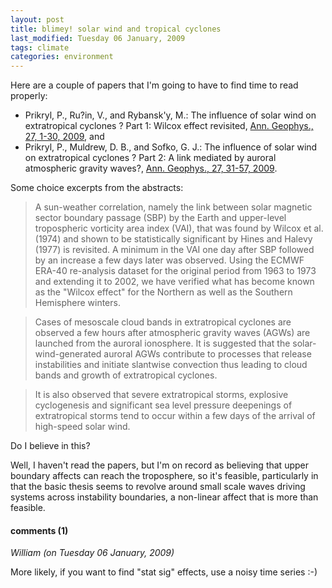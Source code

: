 ```yaml
---
layout: post
title: blimey! solar wind and tropical cyclones
last_modified: Tuesday 06 January, 2009
tags: climate
categories: environment
---
```

Here are a couple of papers that I'm going to have to find time to read properly:
* Prikryl, P., Ru?in, V., and Rybansk\'y, M.: The influence of solar wind on extratropical cyclones ? Part 1: Wilcox effect revisited,  [Ann. Geophys., 27, 1-30, 2009](http://www.ann-geophys.net/27/1/2009/angeo-27-1-2009.html), and
*  Prikryl, P., Muldrew, D. B., and Sofko, G. J.: The influence of solar wind on extratropical cyclones ? Part 2: A link mediated by auroral atmospheric gravity waves?, [Ann. Geophys., 27, 31-57, 2009](http://www.ann-geophys.net/27/31/2009/angeo-27-31-2009.html).

Some choice excerpts from the abstracts:<blockquote>A sun-weather correlation, namely the link between solar magnetic sector boundary passage (SBP) by the Earth and upper-level tropospheric vorticity area index (VAI), that was found by Wilcox et al. (1974) and shown to be statistically significant by Hines and Halevy (1977) is revisited. A minimum in the VAI one day after SBP followed by an increase a few days later was observed. Using the ECMWF ERA-40 re-analysis dataset for the original period from 1963 to 1973 and extending it to 2002, we have verified what has become known as the "Wilcox effect" for the Northern as well as the Southern Hemisphere winters.</blockquote>
<blockquote>Cases of mesoscale cloud bands in extratropical cyclones are observed a few hours after atmospheric gravity waves (AGWs) are launched from the auroral ionosphere. It is suggested that the solar-wind-generated auroral AGWs contribute to processes that release instabilities and initiate slantwise convection thus leading to cloud bands and growth of extratropical cyclones.</blockquote>
<blockquote>It is also observed that severe extratropical storms, explosive cyclogenesis and significant sea level pressure deepenings of extratropical storms tend to occur within a few days of the arrival of high-speed solar wind.
</blockquote>

Do I believe in this?

Well, I haven't read the papers, but I'm on record as believing that upper boundary affects can reach the troposphere, so it's feasible, particularly in that the basic thesis seems to revolve around small scale waves driving systems across instability boundaries, a non-linear affect that is more than feasible.


#### comments (1)

*William (on Tuesday 06 January, 2009)*

More likely, if you want to find "stat sig" effects, use a noisy time series :-)
